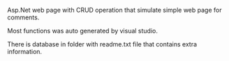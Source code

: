 Asp.Net web page with CRUD operation that simulate simple web page for comments.

Most functions was auto generated by visual studio.

There is database in folder with readme.txt file that contains extra information.
